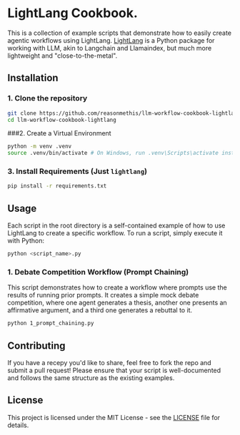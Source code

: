 # LightLang Cookbook.

This is a collection of example scripts that demonstrate how to easily create agentic workflows using LightLang. [LightLang](https://github.com/reasonmethis/lightlang) is a Python package for working with LLM, akin to Langchain and Llamaindex, but much more lightweight and "close-to-the-metal".

## Installation

### 1. Clone the repository

```bash
git clone https://github.com/reasonmethis/llm-workflow-cookbook-lightlang.git
cd llm-workflow-cookbook-lightlang
```

###2. Create a Virtual Environment

```bash
python -m venv .venv
source .venv/bin/activate # On Windows, run .venv\Scripts\activate instead
```

### 3. Install Requirements (Just `lightlang`)

```bash
pip install -r requirements.txt
```

## Usage

Each script in the root directory is a self-contained example of how to use LightLang to create a specific workflow. To run a script, simply execute it with Python:

```bash
python <script_name>.py
```

### 1. Debate Competition Workflow (Prompt Chaining)

This script demonstrates how to create a workflow where prompts use the results of running prior prompts. It creates a simple mock debate competition, where one agent generates a thesis, another one presents an affirmative argument, and a third one generates a rebuttal to it.

```bash
python 1_prompt_chaining.py
```

## Contributing

If you have a recepy you'd like to share, feel free to fork the repo and submit a pull request! Please ensure that your script is well-documented and follows the same structure as the existing examples.

## License

This project is licensed under the MIT License - see the [LICENSE](LICENSE) file for details.
